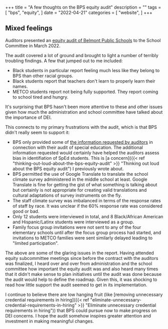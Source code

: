 +++
title = "A few thoughts on the BPS equity audit"
description = ""
tags = [
    "bps",
    "equity",
]
date = "2022-04-21"
categories = [
    "website",
]
+++

## Mixed feelings

Auditors presented an [equity audit of Belmont Public Schools](https://www.belmont.k12.ma.us/bps/Home/DEI/Equity-Audit) to the School Committee in March 2022.

The audit covered a lot of ground and brought to light a number of terribly troubling findings. A few that jumped out to me included:

* Black students in particular report feeling much less like they belong to BPS than other racial groups.
* Black students report that teachers don't learn to properly learn their names.
* METCO students report not being fully supported. They report coming to school tired and hungry.

It's surprising that BPS hasn't been more attentive to these and other issues given how much the administration and school committee have talked about the importance of DEI.

This connects to my primary frustrations with the audit, which is that BPS didn't really seem to support it:

* BPS only provided some of [the information requested by auditors](https://www.belmont.k12.ma.us/bps/Portals/0/docs/scpublicdocuments/2021-22/SPED_Manual_Audit_Presentation_11_23.pdf) in connection with their audit of special education. The additional information requested would certainly have helped the auditors assess bias in identifiation of SpEd students. This is [a concern]({{< ref "thinking-out-loud-about-the-bps-equity-audit" >}} "Thinking out loud about the BPS equity audit") I previously wrote about.
* BPS permitted the use of Google Translate to translate the school climate survey administered in the middle school at least. Google Translate is fine for getting the gist of what something is talking about but certainly is not appropriate for creating valid translations and cultural adaptations of survey instruments on the fly.
* The staff climate survey was imbalanced in terms of the response rates of staff by race. It was unclear if the 60% response rate was considered good or bad.
* Only 12 students were interviewed in total, and 8 Black/African American and Hispanic/Latinx students were interviewed as a group.
* Family focus group invitations were not sent to any of the four elementary schools until after the focus group process had started, and invitations to METCO families were sent similarly delayed leading to "limited participation".

The above are some of the glaring issues in the report. Having attended equity subcommittee meetings since before the contract with the auditors was finalized, I heard over and over from administration and the school committee how important the equity audit was and also heard many times that it didn't make sense to plan initiatives until the audit was done because the audit would help to define the roadmap. Given this, it was shocking to read how little support the audit seemed to get in its implementation.

I continue to believe there are low hanging fruit (like [removing unnecessary credential requirements in hiring]({{< ref "eliminate-unnecessary-credential-requirements-in-hiring" >}} "Eliminate unnecessary credential requirements in hiring")) that BPS could pursue now to make progress on DEI concerns. I hope the audit somehow inspires greater attention and investment in making meaningful changes.

